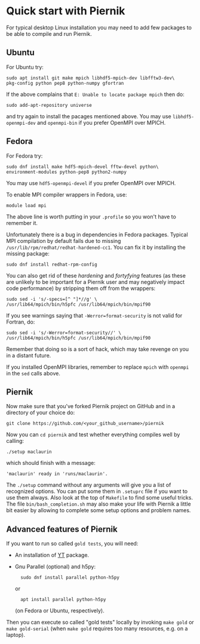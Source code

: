 # Quick start with Piernik

For typical desktop Linux installation you may need to add few packages to be able to compile and run Piernik.

## Ubuntu

For Ubuntu try:

    sudo apt install git make mpich libhdf5-mpich-dev libfftw3-dev\
    pkg-config python pep8 python-numpy gfortran

If the above complains that `E: Unable to locate package mpich` then do:

    sudo add-apt-repository universe

and try again to install the pacages mentioned above. You may use `libhdf5-openmpi-dev` and `openmpi-bin` if you prefer OpenMPI over MPICH.

## Fedora

For Fedora try:

    sudo dnf install make hdf5-mpich-devel fftw-devel python\
    environment-modules python-pep8 python2-numpy

You may use `hdf5-openmpi-devel` if you prefer OpenMPI over MPICH.

To enable MPI compiler wrappers in Fedora, use:

    module load mpi

The above line is worth putting in your `.profile` so you won't have to remember it.

Unfortunately there is a bug in dependencies in Fedora packages. Typical MPI compilation by default fails due to missing `/usr/lib/rpm/redhat/redhat-hardened-cc1`. You can fix it by installing the missing package:

    sudo dnf install redhat-rpm-config

You can also get rid of these *hardening* and *fortyfying* features (as these are unlikely to be important for a Piernik user and may negatively impact code performance) by stripping them off from the wrappers:

    sudo sed -i 's/-specs=[^ "]*//g' \
    /usr/lib64/mpich/bin/h5pfc /usr/lib64/mpich/bin/mpif90

If you see warnings saying that `-Werror=format-security` is not valid for Fortran, do:

    sudo sed -i 's/-Werror=format-security//' \
    /usr/lib64/mpich/bin/h5pfc /usr/lib64/mpich/bin/mpif90

Remember that doing so is a sort of hack, which may take revenge on you in a distant future.

If you installed OpenMPI libraries, remember to replace `mpich` with `openmpi` in the `sed` calls above.

## Piernik

Now make sure that you've forked Piernik project on GitHub and in a directory of your choice do:

    git clone https://github.com/<your_github_username>/piernik

Now you can `cd piernik` and test whether everything compiles well by calling:

    ./setup maclaurin

which should finish with a message:

    'maclaurin' ready in 'runs/maclaurin'.

The `./setup` command without any arguments will give you a list of recognized options. You can put some them in `.setuprc` file if you want to use them always.
Also look at the top of `Makefile` to find some useful tricks.
The file `bin/bash_completion.sh` may also make your life with Piernik a little bit easier by allowing to complete some setup options and problem names.

## Advanced features of Piernik

If you want to run so called `gold tests`, you will need:

* An installation of [YT](https://yt-project.org/) package.
* Gnu Parallel (optional) and h5py:

        sudo dnf install parallel python-h5py
    or

        apt install parallel python-h5py
    (on Fedora or Ubuntu, respectively).

Then you can execute so called "gold tests" locally by invoking `make gold`
or `make gold-serial` (when `make gold` requires too many resources, e.g. on
a laptop).
